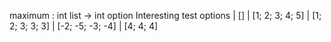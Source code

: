 maximum : int list -> int option
    Interesting test options
    | []
    | [1; 2; 3; 4; 5]
    | [1; 2; 3; 3; 3]
    | [-2; -5; -3; -4]
    | [4; 4; 4]

